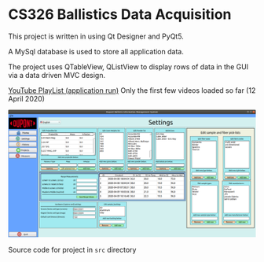 
# CS326 Ballistics Data Acquisition

This project is written in using Qt Designer and PyQt5.

A MySql database is used to store all application data.

The project uses QTableView, QListView to display rows of data in the GUI via a data driven MVC design.

[YouTube PlayList (application run)](https://www.youtube.com/playlist?list=PLxqDZAbH9k3mWbs3I2YZCNSHZbmUAgxML)  Only the first few videos loaded so far (12 April 2020)

![ScreenShot](https://github.com/coffee247/SeniorDesign/blob/master/Screenshot.png)

Source code for project in `src` directory
